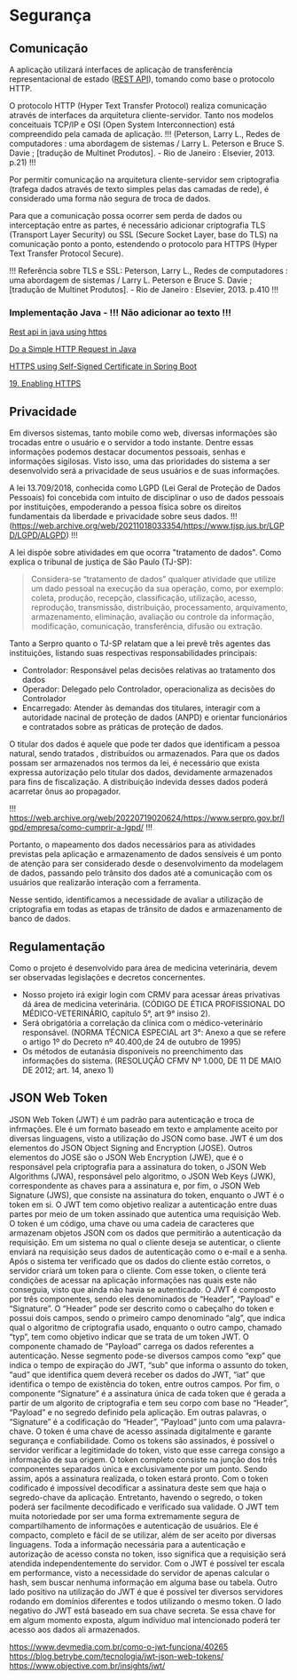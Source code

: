 # Segurança

## Comunicação

A aplicação utilizará interfaces de aplicação de transferência representacional de estado ([REST API](http://web.archive.org/web/20220823172419/https://www.redhat.com/en/topics/api/what-is-a-rest-api)), tomando como base o protocolo HTTP.

O protocolo HTTP (Hyper Text Transfer Protocol) realiza comunicação através de interfaces da arquitetura cliente-servidor. Tanto nos modelos conceituais TCP/IP e OSI (Open System Interconnection)  está compreendido pela camada de aplicação. !!! (Peterson, Larry L., Redes de computadores : uma abordagem de sistemas / Larry L. Peterson e Bruce S. Davie ; [tradução de
Multinet Produtos]. - Rio de Janeiro : Elsevier, 2013. p.21) !!!

Por permitir comunicação na arquitetura cliente-servidor sem criptografia (trafega dados através de texto simples pelas das camadas de rede), é considerado uma forma não segura de troca de dados. 

Para que a comunicação possa ocorrer sem perda de dados ou interceptação entre as partes, é necessário adicionar criptografia TLS (Transport Layer Security) ou SSL (Secure Socket Layer, base do TLS) na comunicação ponto a ponto, estendendo o protocolo para HTTPS (Hyper Text Transfer Protocol Secure).

!!! Referência sobre TLS e SSL: Peterson, Larry L., Redes de computadores : uma abordagem de sistemas / Larry L. Peterson e Bruce S. Davie ; [tradução de
Multinet Produtos]. - Rio de Janeiro : Elsevier, 2013. p.410 !!!

### Implementação Java - !!! Não adicionar ao texto !!!

[Rest api in java using https](https://stackoverflow.com/questions/60976773/rest-api-in-java-using-https)

[Do a Simple HTTP Request in Java](https://www.baeldung.com/java-http-request)

[HTTPS using Self-Signed Certificate in Spring Boot](https://www.baeldung.com/spring-boot-https-self-signed-certificate)

[19. Enabling HTTPS](https://docs.spring.io/spring-cloud-skipper/docs/1.0.0.BUILD-SNAPSHOT/reference/html/configuration-security-enabling-https.html)

## Privacidade

Em diversos sistemas, tanto mobile como web, diversas informações são trocadas entre o usuário e o servidor a todo instante. Dentre essas informações podemos destacar documentos pessoais, senhas e informações sigilosas. Visto isso, uma das prioridades do sistema a ser desenvolvido será a privacidade de seus usuários e de suas informações. 

A lei 13.709/2018, conhecida como LGPD (Lei Geral de Proteção de Dados Pessoais) foi concebida com intuito de disciplinar o uso de dados pessoais por instituições, empoderando a pessoa física sobre os direitos fundamentais da liberdade e privacidade sobre seus dados.
!!! (https://web.archive.org/web/20211018033354/https://www.tjsp.jus.br/LGPD/LGPD/ALGPD) !!!

A lei dispõe sobre atividades em que ocorra "tratamento de dados". Como explica o tribunal de justiça de São Paulo (TJ-SP):
> Considera-se “tratamento de dados” qualquer atividade que utilize um dado pessoal na execução da sua operação, como, por exemplo: coleta, produção, recepção, classificação, utilização, acesso, reprodução, transmissão, distribuição, processamento, arquivamento, armazenamento, eliminação, avaliação ou controle da informação, modificação, comunicação, transferência, difusão ou extração.

Tanto a Serpro quanto o TJ-SP relatam que a lei prevê três agentes das instituições, listando suas respectivas responsabilidades principais:
- Controlador: Responsável pelas decisões relativas ao tratamento dos dados
- Operador: Delegado pelo Controlador, operacionaliza as decisões do Controlador
- Encarregado: Atender às demandas dos titulares, interagir com a autoridade nacinal de proteção de dados (ANPD) e orientar funcionários e contratados sobre as práticas de proteção de dados.

O titular dos dados é aquele que pode ter dados que identificam a pessoa natural, sendo tratados , distribuídos ou armazenados. Para que os dados possam ser armazenados nos termos da lei, é necessário que exista expressa autorização pelo titular dos dados, devidamente armazenados para fins de fiscalização.
A distribuição indevida desses dados poderá acarretar ônus ao propagador.

!!! https://web.archive.org/web/20220719020624/https://www.serpro.gov.br/lgpd/empresa/como-cumprir-a-lgpd/ !!!

Portanto, o mapeamento dos dados necessários para as atividades previstas pela aplicação e armazenamento de dados sensíveis é um ponto de atenção para ser considerado desde o desenvolvimento da modelagem de dados, passando pelo trânsito dos dados até a comunicação com os usuários que realizarão interação com a ferramenta.

Nesse sentido, identificamos a necessidade de avaliar a utilização de criptografia em todas as etapas de trânsito de dados e armazenamento de banco de dados.

## Regulamentação

Como o projeto é desenvolvido para área de medicina veterinária, devem ser observadas legislações e decretos concernentes.

- Nosso projeto irá exigir login com CRMV para acessar áreas privativas dá área de medicina veterinária. (CÓDIGO DE ÉTICA PROFISSIONAL DO MÉDICO-VETERINÁRIO, capítulo 5°, art 9° insiso 2).
- Será obrigatória a correlação da clínica com o médico-veterinário responsável. (NORMA TÉCNICA ESPECIAL art 3°: Anexo a que se refere o artigo 1º do Decreto nº 40.400,de 24 de outubro de 1995)
- Os métodos de eutanásia disponíveis no preenchimento das informações do sistema. (RESOLUÇÃO CFMV Nº 1.000, DE 11 DE MAIO DE 2012; art. 14, anexo 1)

## JSON Web Token

JSON Web Token (JWT) é um padrão para autenticação e troca de infrmações. Ele é um formato baseado em texto e amplamente aceito por diversas linguagens, visto a utilização do JSON como base. JWT é um dos elementos do JSON Object Signing and Encryption (JOSE). Outros elementos do JOSE são o JSON Web Encryption (JWE), que é o responsável pela criptografia para a assinatura do token, o JSON Web Algorithms (JWA), responsável pelo algoritmo, o JSON Web Keys (JWK), correspondente as chaves para a assinatura e, por fim, o JSON Web Signature (JWS), que consiste na assinatura do token, enquanto o JWT é o token em si. 
O JWT tem como objetivo realizar a autenticação entre duas partes por meio de um token assinado que autentica uma requisição Web. O token é um código, uma chave ou uma cadeia de caracteres que armazenam objetos JSON com os dados que permitirão a autenticação da requisição.
Em um sistema no qual o cliente deseja se autenticar, o cliente enviará na requisição seus dados de autenticação como o e-mail e a senha. Após o sistema ter verificado que os dados do cliente estão corretos, o servidor criará um token para o cliente. Com esse token, o cliente terá condições de acessar na aplicação informações nas quais este não conseguia, visto que ainda não havia se autenticado. 
O JWT é composto por três componentes, sendo eles denominados de “Header”, “Payload” e “Signature”. O “Header” pode ser descrito como o cabeçalho do token e possui dois campos, sendo o primeiro campo denominado “alg”, que indica qual o algoritmo de criptografia usado, enquanto o outro campo, chamado “typ”, tem como objetivo indicar que se trata de um token JWT. 
O componente chamado de “Payload” carrega os dados referentes a autenticação. Nesse segmento pode-se diversos campos como “exp” que indica o tempo de expiração do JWT, “sub” que informa o assunto do token, “aud” que identifica quem deverá receber os dados do JWT, “iat” que identifica o tempo de existência do token, entre outros campos.
Por fim, o componente “Signature” é a assinatura única de cada token que é gerada a partir de um algorito de criptografia e tem seu corpo com base no “Header”, “Payload” e no segredo definido pela aplicação. Em outras palavras, o “Signature” é a codificação do “Header”, “Payload” junto com uma palavra-chave.
O token é uma chave de acesso assinada digitalmente e garante segurança e confiabilidade. Como os tokens são assinados, é possível o servidor verificar a legitimidade do token, visto que esse carrega consigo a informação de sua origem. O token completo consiste na junção dos três componentes separados única e exclusivamente por um ponto. Sendo assim, após a assinatura realizada, o token estará pronto. 
Com o token codificado é impossível decodificar a assinatura deste sem que haja o segredo-chave da aplicação. Entretanto, havendo o segredo, o token poderá ser facilmente decodificado e verificado sua validade. 
O JWT tem muita notoriedade por ser uma forma extremamente segura de compartilhamento de informações e autenticação de usuários. Ele é compacto, completo e fácil de se utilizar, além de ser aceito por diversas linguagens. Toda a informação necessária para a autenticação e autorização de acesso consta no token, isso significa que a requisição será atendida independentemente do servidor. Com o JWT é possível ter escala em performance, visto a necessidade do servidor de apenas calcular o hash, sem buscar nenhuma informação em alguma base ou tabela. Outro lado positivo na utilização do JWT é que é possível ter diversos servidores rodando em domínios diferentes e todos utilizando o mesmo token. 
O lado negativo do JWT está baseado em sua chave secreta. Se essa chave for em algum momento exposta, algum indivíduo mal intencionado poderá ter acesso aos dados ali armazenados.

https://www.devmedia.com.br/como-o-jwt-funciona/40265
https://blog.betrybe.com/tecnologia/jwt-json-web-tokens/
https://www.objective.com.br/insights/jwt/

